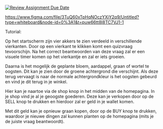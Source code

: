 [![Review Assignment Due Date](https://classroom.github.com/assets/deadline-readme-button-24ddc0f5d75046c5622901739e7c5dd533143b0c8e959d652212380cedb1ea36.svg)](https://classroom.github.com/a/Y748gS5A)

https://www.figma.com/file/3TuQ60xTpHqNOczYXiY2q9/Untitled?type=whiteboard&node-id=0%3A1&t=puw66tt8I8TC7VJ1-1 

Tutorial: 

Op het startscherm zijn vier akkers te zien verdeeld in verschillende vierkanten.
Door op een vierkant te klikken komt een quizvraag tevoorschijn. Na het correct beantwoorden van deze vraag zal er een visuele timer komen op het vierkantje en zal er iets groeien.  

Daarna is het mogelijk de geplante bloem, aardappel, graan of wortel te oogsten. Dit kan je zien door de groene achtergrond die verschijnt. Als deze terug vervaagt is naar de normale achtergrondkleur is het oogsten gebeurd en vind je dit terug in je winkel.

Hier kan je naartoe via de shop knop in het midden van de homepagina. In je shop vind je al je geoogste goederen. Deze kan je verkopen door op de SELL knop te drukken en hierdoor zal er geld in je wallet komen. 

Met dit geld kan je opnieuw graan kopen, door op de BUY knop te drukken, waardoor je nieuwe dingen zal kunnen planten op de homepagina (mits je de juiste vraag beantwoordt).